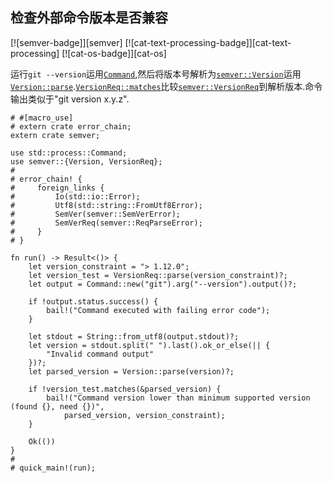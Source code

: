 
## 检查外部命令版本是否兼容

[![semver-badge]][semver] [![cat-text-processing-badge]][cat-text-processing] [![cat-os-badge]][cat-os]

运行`git --version`运用[`Command`],然后将版本号解析为[`semver::Version`]运用[`Version::parse`].[`VersionReq::matches`]比较[`semver::VersionReq`]到解析版本.命令输出类似于"git version x.y.z".

```rust,no_run
# #[macro_use]
# extern crate error_chain;
extern crate semver;

use std::process::Command;
use semver::{Version, VersionReq};
#
# error_chain! {
#     foreign_links {
#         Io(std::io::Error);
#         Utf8(std::string::FromUtf8Error);
#         SemVer(semver::SemVerError);
#         SemVerReq(semver::ReqParseError);
#     }
# }

fn run() -> Result<()> {
    let version_constraint = "> 1.12.0";
    let version_test = VersionReq::parse(version_constraint)?;
    let output = Command::new("git").arg("--version").output()?;

    if !output.status.success() {
        bail!("Command executed with failing error code");
    }

    let stdout = String::from_utf8(output.stdout)?;
    let version = stdout.split(" ").last().ok_or_else(|| {
        "Invalid command output"
    })?;
    let parsed_version = Version::parse(version)?;

    if !version_test.matches(&parsed_version) {
        bail!("Command version lower than minimum supported version (found {}, need {})",
            parsed_version, version_constraint);
    }

    Ok(())
}
#
# quick_main!(run);
```

[`command`]: https://doc.rust-lang.org/std/process/struct.Command.html

[`semver::version`]: https://docs.rs/semver/*/semver/struct.Version.html

[`semver::versionreq`]: https://docs.rs/semver/*/semver/struct.VersionReq.html

[`version::parse`]: https://docs.rs/semver/*/semver/struct.Version.html#method.parse

[`versionreq::matches`]: https://docs.rs/semver/*/semver/struct.VersionReq.html#method.matches
